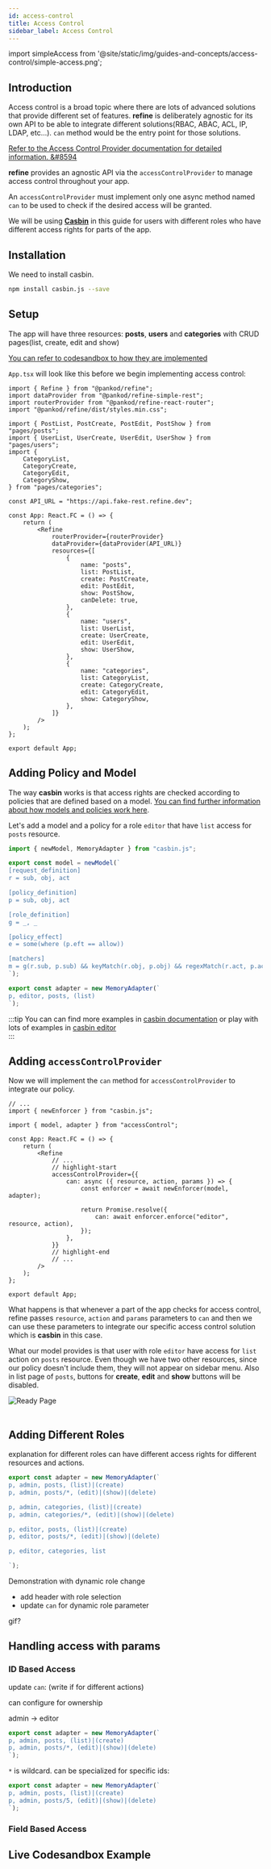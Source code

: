 ```yaml
---
id: access-control
title: Access Control
sidebar_label: Access Control
---
```


import simpleAccess from '@site/static/img/guides-and-concepts/access-control/simple-access.png';

## Introduction

Access control is a broad topic where there are lots of advanced solutions that provide different set of features. **refine** is deliberately agnostic for its own API to be able to integrate different solutions(RBAC, ABAC, ACL, IP, LDAP, etc...). `can` method would be the entry point for those solutions.

[Refer to the Access Control Provider documentation for detailed information. &#8594](api-references/providers/accessControl-provider.md)

**refine** provides an agnostic API via the `accessControlProvider` to manage access control throughout your app.

An `accessControlProvider` must implement only one async method named `can` to be used to check if the desired access will be granted.

We will be using **[Casbin](https://casbin.org/)** in this guide for users with different roles who have different access rights for parts of the app.

## Installation

We need to install casbin.

```bash
npm install casbin.js --save
```

## Setup

The app will have three resources: **posts**, **users** and **categories** with CRUD pages(list, create, edit and show)

[You can refer to codesandbox to how they are implemented](#live-codesandbox-example)

`App.tsx` will look like this before we begin implementing access control:

```tsx title="src/App.tsx"
import { Refine } from "@pankod/refine";
import dataProvider from "@pankod/refine-simple-rest";
import routerProvider from "@pankod/refine-react-router";
import "@pankod/refine/dist/styles.min.css";

import { PostList, PostCreate, PostEdit, PostShow } from "pages/posts";
import { UserList, UserCreate, UserEdit, UserShow } from "pages/users";
import {
    CategoryList,
    CategoryCreate,
    CategoryEdit,
    CategoryShow,
} from "pages/categories";

const API_URL = "https://api.fake-rest.refine.dev";

const App: React.FC = () => {
    return (
        <Refine
            routerProvider={routerProvider}
            dataProvider={dataProvider(API_URL)}
            resources={[
                {
                    name: "posts",
                    list: PostList,
                    create: PostCreate,
                    edit: PostEdit,
                    show: PostShow,
                    canDelete: true,
                },
                {
                    name: "users",
                    list: UserList,
                    create: UserCreate,
                    edit: UserEdit,
                    show: UserShow,
                },
                {
                    name: "categories",
                    list: CategoryList,
                    create: CategoryCreate,
                    edit: CategoryEdit,
                    show: CategoryShow,
                },
            ]}
        />
    );
};

export default App;

```

## Adding Policy and Model

The way **casbin** works is that access rights are checked according to policies that are defined based on a model. [You can find further information about how models and policies work here](https://casbin.org/docs/en/how-it-works).

Let's add a model and a policy for a role `editor` that have `list` access for `posts` resource.

```ts title="src/accessControl.ts"
import { newModel, MemoryAdapter } from "casbin.js";

export const model = newModel(`
[request_definition]
r = sub, obj, act

[policy_definition]
p = sub, obj, act

[role_definition]
g = _, _

[policy_effect]
e = some(where (p.eft == allow))

[matchers]
m = g(r.sub, p.sub) && keyMatch(r.obj, p.obj) && regexMatch(r.act, p.act)
`);

export const adapter = new MemoryAdapter(`
p, editor, posts, (list)
`);

```

:::tip
You can can find more examples in [casbin documentation](https://casbin.org/docs/en/supported-models) or play with lots of examples in [casbin editor](https://casbin.org/en/editor)  
:::

## Adding `accessControlProvider`

Now we will implement the `can` method for `accessControlProvider` to integrate our policy.


```tsx title="src/App.tsx" 
// ...
import { newEnforcer } from "casbin.js";

import { model, adapter } from "accessControl";

const App: React.FC = () => {
    return (
        <Refine
            // ...
            // highlight-start
            accessControlProvider={{
                can: async ({ resource, action, params }) => {
                    const enforcer = await newEnforcer(model, adapter);
                    
                    return Promise.resolve({
                        can: await enforcer.enforce("editor", resource, action),
                    });
                },
            }}
            // highlight-end
            // ...
        />
    );
};

export default App;

```

What happens is that whenever a part of the app checks for access control, refine passes `resource`, `action` and `params` parameters to `can` and then we can use these parameters to integrate our specific access control solution which is **casbin** in this case.

What our model provides is that user with role `editor` have access for `list` action on `posts` resource. Even though we have two other resources, since our policy doesn't include them, they will not appear on sidebar menu. Also in list page of `posts`, buttons for **create**, **edit** and **show** buttons will be disabled.

<div class="img-container">
    <div class="window">
        <div class="control red"></div>
        <div class="control orange"></div>
        <div class="control green"></div>
    </div>
    <img src={simpleAccess} alt="Ready Page" />
</div>
<br/>

## Adding Different Roles

explanation for different roles can have different access rights for different resources and actions.

```ts
export const adapter = new MemoryAdapter(`
p, admin, posts, (list)|(create)
p, admin, posts/*, (edit)|(show)|(delete)

p, admin, categories, (list)|(create)
p, admin, categories/*, (edit)|(show)|(delete)

p, editor, posts, (list)|(create)
p, editor, posts/*, (edit)|(show)|(delete)

p, editor, categories, list

`);
```

Demonstration with dynamic role change
- add header with role selection
- update `can` for dynamic role parameter

gif?

## Handling access with params

### ID Based Access

update `can`: (write if for different actions)

can configure for ownership

admin -> editor

```ts
export const adapter = new MemoryAdapter(`
p, admin, posts, (list)|(create)
p, admin, posts/*, (edit)|(show)|(delete)
`);
```

`*` is wildcard. can be specialized for specific ids:

```ts
export const adapter = new MemoryAdapter(`
p, admin, posts, (list)|(create)
p, admin, posts/5, (edit)|(show)|(delete)
`);
```

### Field Based Access


## Live Codesandbox Example